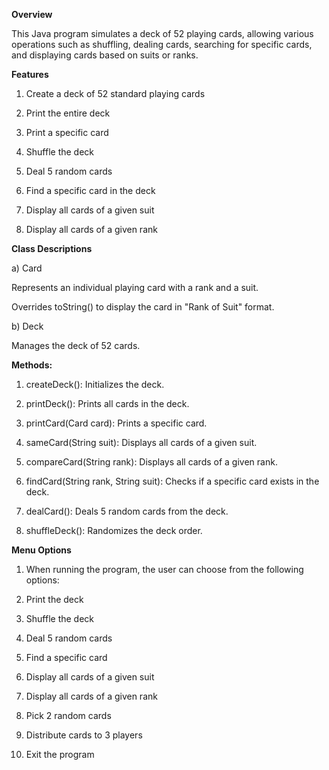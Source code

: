 **Overview**

This Java program simulates a deck of 52 playing cards, allowing various operations such as shuffling, dealing cards, searching for specific cards, and displaying cards based on suits or ranks.

**Features**

1. Create a deck of 52 standard playing cards

2. Print the entire deck

3. Print a specific card

4. Shuffle the deck

5. Deal 5 random cards

6. Find a specific card in the deck

7. Display all cards of a given suit

8. Display all cards of a given rank

**Class Descriptions**

a) Card

Represents an individual playing card with a rank and a suit.

Overrides toString() to display the card in "Rank of Suit" format.

b) Deck

Manages the deck of 52 cards.

**Methods:**

1. createDeck(): Initializes the deck.

2. printDeck(): Prints all cards in the deck.

3. printCard(Card card): Prints a specific card.

4. sameCard(String suit): Displays all cards of a given suit.

5. compareCard(String rank): Displays all cards of a given rank.

6. findCard(String rank, String suit): Checks if a specific card exists in the deck.

7. dealCard(): Deals 5 random cards from the deck.

8. shuffleDeck(): Randomizes the deck order.

**Menu Options**

1. When running the program, the user can choose from the following options:

2. Print the deck

3. Shuffle the deck

4. Deal 5 random cards

5. Find a specific card

6. Display all cards of a given suit

7. Display all cards of a given rank

8. Pick 2 random cards

9. Distribute cards to 3 players

10. Exit the program
